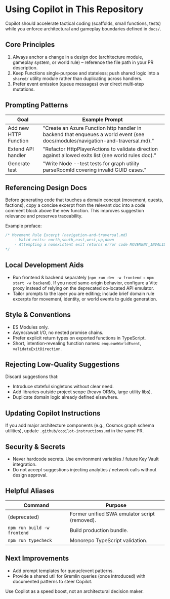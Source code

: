 # Using Copilot in This Repository

Copilot should accelerate tactical coding (scaffolds, small functions, tests) while you enforce architectural and gameplay boundaries defined in `docs/`.

## Core Principles

1. Always anchor a change in a design doc (architecture module, gameplay system, or world rule) – reference the file path in your PR description.
2. Keep Functions single‑purpose and stateless; push shared logic into a `shared/` utility module rather than duplicating across handlers.
3. Prefer event emission (queue messages) over direct multi‑step mutations.

## Prompting Patterns

| Goal                  | Example Prompt                                                                                                                 |
| --------------------- | ------------------------------------------------------------------------------------------------------------------------------ |
| Add new HTTP Function | "Create an Azure Function http handler in backend that enqueues a world event (see docs/modules/navigation-and-traversal.md)." |
| Extend API handler    | "Refactor HttpPlayerActions to validate direction against allowed exits list (see world rules doc)."                           |
| Generate test         | "Write Node --test tests for graph utility parseRoomId covering invalid GUID cases."                                           |

## Referencing Design Docs

Before generating code that touches a domain concept (movement, quests, factions), copy a concise excerpt from the relevant doc into a code comment block above the new function. This improves suggestion relevance and preserves traceability.

Example preface:

```ts
/* Movement Rule Excerpt (navigation-and-traversal.md)
	- Valid exits: north,south,east,west,up,down
	- Attempting a nonexistent exit returns error code MOVEMENT_INVALID_EXIT
*/
```

## Local Development Aids

- Run frontend & backend separately (`npm run dev -w frontend` + `npm start -w backend`). If you need same‑origin behavior, configure a Vite proxy instead of relying on the deprecated co‑located API emulator.
- Tailor prompts to the layer you are editing; include brief domain rule excerpts for movement, identity, or world events to guide generation.

## Style & Conventions

- ES Modules only.
- Async/await I/O, no nested promise chains.
- Prefer explicit return types on exported functions in TypeScript.
- Short, intention‑revealing function names: `enqueueWorldEvent`, `validateExitDirection`.

## Rejecting Low-Quality Suggestions

Discard suggestions that:

- Introduce stateful singletons without clear need.
- Add libraries outside project scope (heavy ORMs, large utility libs).
- Duplicate domain logic already defined elsewhere.

## Updating Copilot Instructions

If you add major architecture components (e.g., Cosmos graph schema utilities), update `.github/copilot-instructions.md` in the same PR.

## Security & Secrets

- Never hardcode secrets. Use environment variables / future Key Vault integration.
- Do not accept suggestions injecting analytics / network calls without design approval.

## Helpful Aliases

| Command                     | Purpose                                       |
| --------------------------- | --------------------------------------------- |
| (deprecated)                | Former unified SWA emulator script (removed). |
| `npm run build -w frontend` | Build production bundle.                      |
| `npm run typecheck`         | Monorepo TypeScript validation.               |

## Next Improvements

- Add prompt templates for queue/event patterns.
- Provide a shared util for Gremlin queries (once introduced) with documented patterns to steer Copilot.

Use Copilot as a speed boost, not an architectural decision maker.
